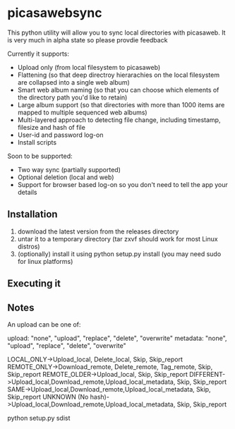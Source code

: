 # picasawebsync

This python utility will allow you to sync local directories with picasaweb. It is very much in alpha state so please provdie feedback

Currently it supports:

* Upload only (from local filesystem to picasaweb)
* Flattening (so that deep directroy hierarachies on the local filesystem are collapsed into a single web album)
* Smart web album naming (so that you can choose which elements of the directory path you'd like to retain)
* Large album support (so that directories with more than 1000 items are mapped to multiple sequenced web albums)
* Multi-layered approach to detecting file change, including timestamp, filesize and hash of file
* User-id and password log-on
* Install scripts

Soon to be supported:

* Two way sync (partially supported)
* Optional deletion (local and web)
* Support for browser based log-on so you don't need to tell the app your details

## Installation

1. download the latest version from the releases directory
2. untar it to a temporary directory (tar zxvf <filename> should work for most Linux distros)
3. (optionally) install it using 
    python setup.py install 
(you may need sudo for linux platforms)

## Executing it



    



Notes
--------

An upload can be one of:

upload: "none", "upload", "replace", "delete", "overwrite"
metadata: "none", "upload", "replace", "delete", "overwrite"


LOCAL_ONLY->Upload_local, Delete_local, Skip, Skip_report
REMOTE_ONLY->Download_remote, Delete_remote, Tag_remote, Skip, Skip_report
REMOTE_OLDER->Upload_local, Skip, Skip_report
DIFFERENT->Upload_local,Download_remote,Upload_local_metadata, Skip, Skip_report
SAME->Upload_local,Download_remote,Upload_local_metadata, Skip, Skip_report
UNKNOWN (No hash)->Upload_local,Download_remote,Upload_local_metadata, Skip, Skip_report

python setup.py sdist
